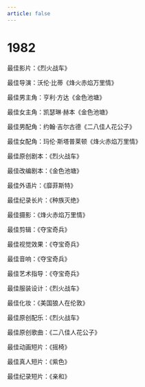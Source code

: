 ```yaml
---
article: false
---
```


# 1982

最佳影片：《烈火战车》

最佳导演：沃伦·比蒂《烽火赤焰万里情》

最佳男主角：亨利·方达《金色池塘》

最佳女主角：凯瑟琳·赫本《金色池塘》

最佳男配角：约翰·吉尔古德《二八佳人花公子》

最佳女配角：玛伦·斯塔普莱顿《烽火赤焰万里情》

最佳原创剧本：《烈火战车》

最佳改编剧本：《金色池塘》

最佳外语片：《靡菲斯特》

最佳纪录长片：《种族灭绝》

最佳摄影：《烽火赤焰万里情》

最佳剪辑：《夺宝奇兵》

最佳视觉效果：《夺宝奇兵》

最佳音响：《夺宝奇兵》

最佳艺术指导：《夺宝奇兵》

最佳服装设计：《烈火战车》

最佳化妆：《美国狼人在伦敦》

最佳原创配乐：《烈火战车》

最佳原创歌曲：《二八佳人花公子》

最佳动画短片：《摇椅》

最佳真人短片：《紫色》

最佳纪录短片：《亲和》